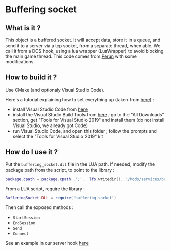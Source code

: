 # Buffering socket

## What is it ?

This object is a buffered socket.
It will accept data, store it in a queue, and send it to a server via a tcp socket, from a separate thread, when able.
We call it from a DCS hook, using a lua wrapper (LuaWrapper) to avoid blocking the main game thread.
This code comes from [Perun](https://github.com/szporwolik/perun) with some modifications.

## How to build it ?

Use CMake (and optionaly Visual Studio Code).

Here's a tutorial explaining how to set everything up (taken from [here](https://computingonplains.wordpress.com/building-c-applications-with-cmake-and-visual-studio-code/)) :

- install Visual Studio Code from [here](https://code.visualstudio.com)
- install the Visual Studio Build Tools from [here](https://visualstudio.microsoft.com/downloads/) ; go to the "All Downloads" section, get "Tools for Visual Studio 2019" and install them (do not install Visual Studio, we already got Code)
- run Visual Studio Code, and open this folder ; follow the prompts and select the "Tools for Visual Studio 2019" kit

## How do I use it ?

Put the `buffering_socket.dll` file in the LUA path.
If needed, modify the package path from the script, to point to the library :

```lua
package.cpath = package.cpath..';'.. lfs.writedir()..'/Mods/services/buffering_socket/bin/' ..'?.dll;'
```

From a LUA script, require the library :

```lua
BufferingSocket.DLL = require('buffering_socket') 
```

Then call the exposed methods :

- `StartSession`
- `EndSession`
- `Send`
- `Connect`

See an example in our server hook [here](https://github.com/VEAF/VEAF-Mission-Creation-Tools/blob/master/src/scripts/Hooks/VEAF-Server-hook.lua)